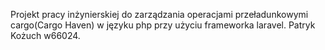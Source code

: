Projekt pracy inżynierskiej do zarządzania operacjami przeładunkowymi cargo(Cargo Haven) w języku php przy użyciu frameworka laravel.
Patryk Kożuch w66024.
